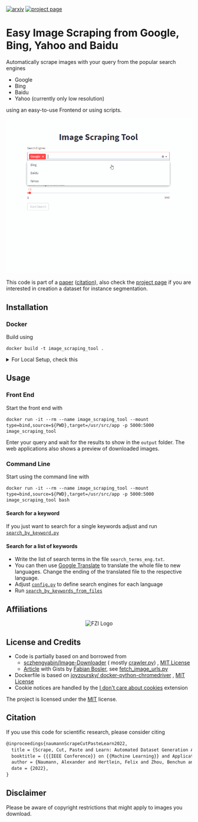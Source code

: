 [![arxiv](http://img.shields.io/badge/paper-arxiv.2210.09814-B31B1B.svg)][arxiv]
[![project page](https://img.shields.io/badge/website-project%20page-informational.svg)][project page]

# Easy Image Scraping from Google, Bing, Yahoo and Baidu

Automatically scrape images with your query from the popular search engines

- Google
- Bing
- Baidu
- Yahoo (currently only low resolution)

using an easy-to-use Frontend or using scripts.

![](data/misc/demo.gif)

This code is part of a [paper][arxiv] ([citation](#citation)), also check
the [project page][project page] if you are interested in creation a dataset for instance segmentation.

## Installation

### Docker

Build using

```shell
docker build -t image_scraping_tool .
```

<details>
  <summary>For Local Setup, check this</summary>

### Local installation

- Set up an environment using
    ```shell
    conda env create -f environment.yml
    ```
  or
    ```shell
    pip install -r requirements.txt
    ```
- To use [Selenium](https://www.selenium.dev/), we need to download
  the [Chrome Driver](https://sites.google.com/chromium.org/driver/) (also
  see [this](https://www.selenium.dev/documentation/webdriver/getting_started/install_drivers/))
- [Check](https://www.google.com/intl/us/chrome/update/) your Chrome Version and download the corresponding webdriver
  version
- Unzip it, and add it to the path (for details, see [here](https://stackoverflow.com/a/40556092)). Alternatively, you
  can adjust [scrape_and_download.py](src/scraping/scrape_and_download.py)
    ```python
    with webdriver.Chrome(
        executable_path="path/to/chrome_diver.exe",  # add this line
        options=set_chrome_options()
    ) as wd:
    ```

</details>

## Usage

### Front End

Start the front end with

```shell
docker run -it --rm --name image_scraping_tool --mount type=bind,source=${PWD},target=/usr/src/app -p 5000:5000 image_scraping_tool
```

Enter your query and wait for the results to show in the `output` folder. The web applications also shows a preview of
downloaded images.

### Command Line

Start using the command line with

```shell
docker run -it --rm --name image_scraping_tool --mount type=bind,source=${PWD},target=/usr/src/app -p 5000:5000 image_scraping_tool bash
```

#### Search for a keyword

If you just want to search for a single keywords adjust and run [`search_by_keyword.py`](src/tools/search_by_keyword.py)

#### Search for a list of keywords

- Write the list of search terms in the file `search_terms_eng.txt`.
- You can then use [Google Translate](https://translate.google.com/) to translate the whole file to new languages.
  Change the ending of the translated file to the respective language.
- Adjust [`config.py`](src/config.py) to define search engines for each language
- Run [`search_by_keywords_from_files`](src/tools/search_by_keywords_from_files.py)

## Affiliations

<p align="center">
    <img src="https://upload.wikimedia.org/wikipedia/de/thumb/4/44/Fzi_logo.svg/1200px-Fzi_logo.svg.png?raw=true" alt="FZI Logo" height="200"/>
</p>

## License and Credits

- Code is partially based on and borrowed from
    - [sczhengyabin/Image-Downloader](https://github.com/sczhengyabin/Image-Downloader) (
      mostly [crawler.py](https://github.com/sczhengyabin/Image-Downloader/blob/master/crawler.py))
      , [MIT License](https://github.com/sczhengyabin/Image-Downloader/blob/master/LICENSE)
    - [Article](https://towardsdatascience.com/image-scraping-with-python-a96feda8af2d) with Gists
      by [Fabian Bosler](https://medium.com/@fabianbosler), see [fetch_image_urls.py](src/scraping/fetch_image_urls.py)
- Dockerfile is based
  on [joyzoursky/ docker-python-chromedriver](https://github.com/joyzoursky/docker-python-chromedriver/blob/master/py-debian/3.9-selenium/Dockerfile)
  , [MIT License](https://github.com/joyzoursky/docker-python-chromedriver/blob/master/LICENSE)
- Cookie notices are handled by the [I don't care about cookies](https://www.i-dont-care-about-cookies.eu/) extension

The project is licensed under the [MIT](LICENSE) license.

## Citation

If you use this code for scientific research, please consider citing

```latex
@inproceedings{naumannScrapeCutPasteLearn2022,
  title = {Scrape, Cut, Paste and Learn: Automated Dataset Generation Applied to Parcel Logistics},
  booktitle = {{{IEEE Conference}} on {{Machine Learning}} and Applications} ({{ICMLA}})},
  author = {Naumann, Alexander and Hertlein, Felix and Zhou, Benchun and Dörr, Laura and Furmans, Kai},
  date = {2022},
}
```

## Disclaimer

Please be aware of copyright restrictions that might apply to images you download.


[arxiv]: https://arxiv.org/abs/2210.09814

[project page]: https://a-nau.github.io/parcel2d
